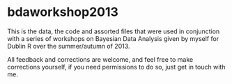 bdaworkshop2013
===============

This is the data, the code and assorted files that were used in conjunction with a series of workshops on Bayesian Data Analysis given by myself for Dublin R over the summer/autumn of 2013.

All feedback and corrections are welcome, and feel free to make corrections yourself, if you need permissions to do so, just get in touch with me.
